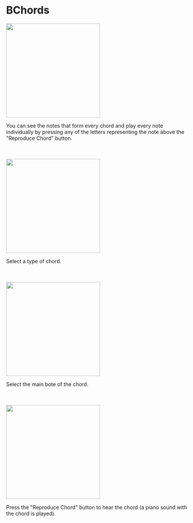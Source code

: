 <h1>BChords</h1>

<img src="https://github.com/byteguy8/BChords/assets/146300082/9685019a-9a53-4749-8b91-a29daa164e5f" width="256">
<p>You can see the notes that form every chord and play every note individually by pressing any of the letters representing the note above the "Reproduce Chord" button.</p>
<br>
<br>

<img src="https://github.com/byteguy8/BChords/assets/146300082/354b1424-1d05-486d-b2aa-53e3678e064c" width="256">
<p>Select a type of chord.</p>
<br>
<br>

<img src="https://github.com/byteguy8/BChords/assets/146300082/e7cbf121-6e7b-44be-b18e-52fd2f0b4909" width="256">
<p>Select the main bote of the chord.</p>
<br>
<br>

<img src="https://github.com/byteguy8/BChords/assets/146300082/eb3405b4-c13c-47e2-94c4-9f52a8dfcd8f" width="256">
<p>Press the "Reproduce Chord" button to hear the chord (a piano sound with the chord is played).</p>
